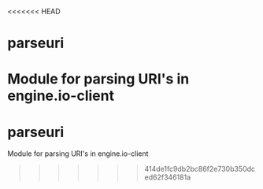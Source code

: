 <<<<<<< HEAD
# parseuri
Module for parsing URI's in engine.io-client
=======
# parseuri
Module for parsing URI's in engine.io-client
>>>>>>> 414de1fc9db2bc86f2e730b350dced62f346181a
